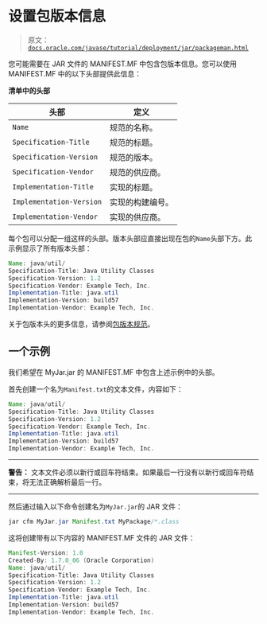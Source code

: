 # 设置包版本信息

> 原文：[`docs.oracle.com/javase/tutorial/deployment/jar/packageman.html`](https://docs.oracle.com/javase/tutorial/deployment/jar/packageman.html)

您可能需要在 JAR 文件的 MANIFEST.MF 中包含包版本信息。您可以使用 MANIFEST.MF 中的以下头部提供此信息：

**清单中的头部**

| 头部 | 定义 |
| --- | --- |
| `Name` | 规范的名称。 |
| `Specification-Title` | 规范的标题。 |
| `Specification-Version` | 规范的版本。 |
| `Specification-Vendor` | 规范的供应商。 |
| `Implementation-Title` | 实现的标题。 |
| `Implementation-Version` | 实现的构建编号。 |
| `Implementation-Vendor` | 实现的供应商。 |

每个包可以分配一组这样的头部。版本头部应直接出现在包的`Name`头部下方。此示例显示了所有版本头部：

```java
Name: java/util/
Specification-Title: Java Utility Classes
Specification-Version: 1.2
Specification-Vendor: Example Tech, Inc.
Implementation-Title: java.util
Implementation-Version: build57
Implementation-Vendor: Example Tech, Inc.

```

关于包版本头的更多信息，请参阅[包版本规范](https://docs.oracle.com/javase/8/docs/technotes/guides/versioning/spec/versioning2.html#wp89936)。

## 一个示例

我们希望在 MyJar.jar 的 MANIFEST.MF 中包含上述示例中的头部。

首先创建一个名为`Manifest.txt`的文本文件，内容如下：

```java
Name: java/util/
Specification-Title: Java Utility Classes
Specification-Version: 1.2
Specification-Vendor: Example Tech, Inc.
Implementation-Title: java.util 
Implementation-Version: build57
Implementation-Vendor: Example Tech, Inc.

```

* * *

**警告：** 文本文件必须以新行或回车符结束。如果最后一行没有以新行或回车符结束，将无法正确解析最后一行。

* * *

然后通过输入以下命令创建名为`MyJar.jar`的 JAR 文件：

```java
jar cfm MyJar.jar Manifest.txt MyPackage/*.class

```

这将创建带有以下内容的 MANIFEST.MF 文件的 JAR 文件：

```java
Manifest-Version: 1.0
Created-By: 1.7.0_06 (Oracle Corporation)
Name: java/util/
Specification-Title: Java Utility Classes
Specification-Version: 1.2
Specification-Vendor: Example Tech, Inc.
Implementation-Title: java.util 
Implementation-Version: build57
Implementation-Vendor: Example Tech, Inc.

```
